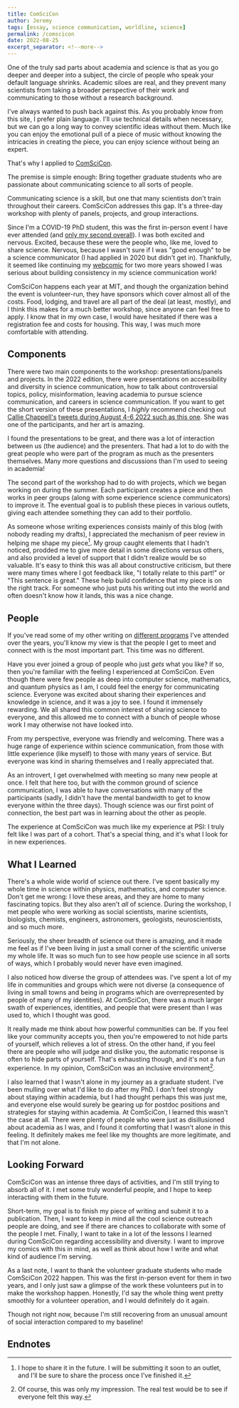 ```yaml
---
title: ComSciCon
author: Jeremy
tags: [essay, science communication, worldline, science]
permalink: /comscicon
date: 2022-08-25
excerpt_separator: <!--more-->
---
```


One of the truly sad parts about academia and science is that as you go deeper and deeper into a subject, the circle of people who speak your default language shrinks. Academic siloes are real, and they prevent many scientists from taking a broader perspective of their work and communicating to those without a research background.

I've always wanted to push back against this. As you probably know from this site, I prefer plain language. I'll use technical details when necessary, but we can go a long way to convey scientific ideas without them. Much like you can enjoy the emotional pull of a piece of music without knowing the intricacies in creating the piece, you can enjoy science without being an expert.

That's why I applied to [ComSciCon](https://comscicon.com/).

<!--more-->

The premise is simple enough: Bring together graduate students who are passionate about communicating science to all sorts of people.

Communicating science is a skill, but one that many scientists don't train throughout their careers. ComSciCon addresses this gap. It's a three-day workshop with plenty of panels, projects, and group interactions.

Since I'm a COVID-19 PhD student, this was the first in-person event I have ever attended (and [only my second overall](https://cotejer.github.io/cnww)). I was both excited and nervous. Excited, because these were the people who, like me, loved to share science. Nervous, because I wasn't sure if I was "good enough" to be a science communicator (I had applied in 2020 but didn't get in). Thankfully, it seemed like continuing my [webcomic](https://handwaving.github.io) for two more years showed I was serious about building consistency in my science communication work!

ComSciCon happens each year at MIT, and though the organization behind the event is volunteer-run, they have sponsors which cover almost all of the costs. Food, lodging, and travel are all part of the deal (at least, mostly), and I think this makes for a much better workshop, since anyone can feel free to apply. I know that in my own case, I would have hesitated if there was a registration fee and costs for housing. This way, I was much more comfortable with attending.

## Components

There were two main components to the workshop: presentations/panels and projects. In the 2022 edition, there were presentations on accessibility and diversity in science communication, how to talk about controversial topics, policy, misinformation, leaving academia to pursue science communication, and careers in science communication. If you want to get the short version of these presentations, I *highly* recommend checking out [Callie Chappell's](https://www.calliechappell.com/) [tweets during August 4-6 2022 such as this one](https://twitter.com/eco_genome/status/1559215992043016192). She was one of the participants, and her art is amazing.

I found the presentations to be great, and there was a lot of interaction between us (the audience) and the presenters. That had a lot to do with the great people who were part of the program as much as the presenters themselves. Many more questions and discussions than I'm used to seeing in academia!

The second part of the workshop had to do with projects, which we began working on during the summer. Each participant creates a piece and then works in peer groups (along with some experience science communicators) to improve it. The eventual goal is to publish these pieces in various outlets, giving each attendee something they can add to their portfolio.

As someone whose writing experiences consists mainly of this blog (with nobody reading my drafts), I appreciated the mechanism of peer review in helping me shape my piece[^1]. My group caught elements that I hadn't noticed, prodded me to give more detail in some directions versus others, and also provided a level of support that I didn't realize would be so valuable. It's easy to think this was all about constructive criticism, but there were many times where I got feedback like, "I totally relate to this part!" or "This sentence is great." These help build confidence that my piece is on the right track. For someone who just puts his writing out into the world and often doesn't know how it lands, this was a nice change.

## People

If you've read some of my other writing on [different programs](https://cotejer.github.io/psion) I've attended over the years, you'll know my view is that the people I get to meet and connect with is the most important part. This time was no different.

Have you ever joined a group of people who just *gets* what you like? If so, then you're familiar with the feeling I experienced at ComSciCon. Even though there were few people as deep into computer science, mathematics, and quantum physics as I am, I could feel the energy for communicating science. Everyone was excited about sharing their experiences and knowledge in science, and it was a joy to see. I found it immensely rewarding. We all shared this common interest of sharing science to everyone, and this allowed me to connect with a bunch of people whose work I may otherwise not have looked into.

From my perspective, everyone was friendly and welcoming. There was a huge range of experience within science communication, from those with little experience (like myself) to those with many years of service. But everyone was kind in sharing themselves and I really appreciated that.

As an introvert, I get overwhelmed with meeting so many new people at once. I felt that here too, but with the common ground of science communication, I was able to have conversations with many of the participants (sadly, I didn't have the mental bandwidth to get to know everyone within the three days). Though science was our first point of connection, the best part was in learning about the other as people.

The experience at ComSciCon was much like my experience at PSI: I truly felt like I was part of a cohort. That's a special thing, and it's what I look for in new experiences.

## What I Learned

There's a whole wide world of science out there. I've spent basically my whole time in science within physics, mathematics, and computer science. Don't get me wrong: I love these areas, and they are home to many fascinating topics. But they also aren't *all* of science. During the workshop, I met people who were working as social scientists, marine scientists, biologists, chemists, engineers, astronomers, geologists, neuroscientists, and so much more.

Seriously, the sheer breadth of science out there is amazing, and it made me feel as if I've been living in just a small corner of the scientific universe my whole life. It was so much fun to see how people use science in all sorts of ways, which I probably would never have even imagined.

I also noticed how diverse the group of attendees was. I've spent a lot of my life in communities and groups which were not diverse (a consequence of living in small towns and being in programs which are overrepresented by people of many of my identities). At ComSciCon, there was a much larger swath of experiences, identities, and people that were present than I was used to, which I thought was good.

It really made me think about how powerful communities can be. If you feel like your community accepts you, then you're empowered to not hide parts of yourself, which relieves a lot of stress. On the other hand, if you feel there are people who will judge and dislike you, the automatic response is often to hide parts of yourself. That's exhausting though, and it's not a fun experience. In my opinion, ComSciCon was an inclusive environment[^2].

I also learned that I wasn't alone in my journey as a graduate student. I've been mulling over what I'd like to do after my PhD. I don't feel strongly about staying within academia, but I had thought perhaps this was just me, and everyone else would surely be gearing up for postdoc positions and strategies for staying within academia. At ComSciCon, I learned this wasn't the case at all. There were plenty of people who were just as disillusioned about academia as I was, and I found it comforting that I wasn't alone in this feeling. It definitely makes me feel like my thoughts are more legitimate, and that I'm not alone.

## Looking Forward

ComSciCon was an intense three days of activities, and I'm still trying to absorb all of it. I met some truly wonderful people, and I hope to keep interacting with them in the future.

Short-term, my goal is to finish my piece of writing and submit it to a publication. Then, I want to keep in mind all the cool science outreach people are doing, and see if there are chances to collaborate with some of the people I met. Finally, I want to take in a lot of the lessons I learned during ComSciCon regarding accessibility and diversity. I want to improve my comics with this in mind, as well as think about how I write and what kind of audience I'm serving.

As a last note, I want to thank the volunteer graduate students who made ComSciCon 2022 happen. This was the first in-person event for them in two years, and I only just saw a glimpse of the work these volunteers put in to make the workshop happen. Honestly, I'd say the whole thing went pretty smoothly for a volunteer operation, and I would definitely do it again.

Though not right now, because I'm still recovering from an unusual amount of social interaction compared to my baseline!

## Endnotes

[^1]: I hope to share it in the future. I will be submitting it soon to an outlet, and I'll be sure to share the process once I've finished it.
[^2]: Of course, this was only my impression. The real test would be to see if everyone felt this way.
